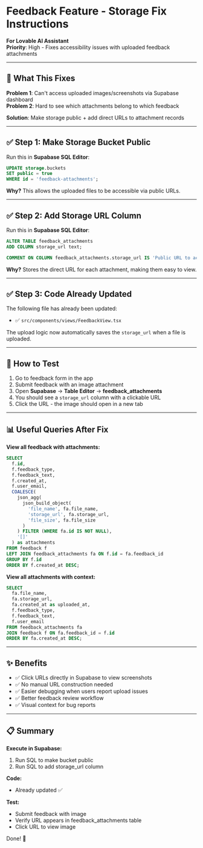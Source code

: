 # Feedback Feature - Storage Fix Instructions

**For Lovable AI Assistant**  
**Priority**: High - Fixes accessibility issues with uploaded feedback attachments

---

## 🎯 What This Fixes

**Problem 1**: Can't access uploaded images/screenshots via Supabase dashboard  
**Problem 2**: Hard to see which attachments belong to which feedback

**Solution**: Make storage public + add direct URLs to attachment records

---

## ✅ Step 1: Make Storage Bucket Public

Run this in **Supabase SQL Editor**:

```sql
UPDATE storage.buckets 
SET public = true 
WHERE id = 'feedback-attachments';
```

**Why?** This allows the uploaded files to be accessible via public URLs.

---

## ✅ Step 2: Add Storage URL Column

Run this in **Supabase SQL Editor**:

```sql
ALTER TABLE feedback_attachments 
ADD COLUMN storage_url text;

COMMENT ON COLUMN feedback_attachments.storage_url IS 'Public URL to access the uploaded file';
```

**Why?** Stores the direct URL for each attachment, making them easy to view.

---

## ✅ Step 3: Code Already Updated

The following file has already been updated:
- ✅ `src/components/views/FeedbackView.tsx`

The upload logic now automatically saves the `storage_url` when a file is uploaded.

---

## 🧪 How to Test

1. Go to feedback form in the app
2. Submit feedback with an image attachment
3. Open **Supabase** → **Table Editor** → **feedback_attachments**
4. You should see a `storage_url` column with a clickable URL
5. Click the URL - the image should open in a new tab

---

## 📊 Useful Queries After Fix

**View all feedback with attachments:**
```sql
SELECT 
  f.id,
  f.feedback_type,
  f.feedback_text,
  f.created_at,
  f.user_email,
  COALESCE(
    json_agg(
      json_build_object(
        'file_name', fa.file_name,
        'storage_url', fa.storage_url,
        'file_size', fa.file_size
      )
    ) FILTER (WHERE fa.id IS NOT NULL),
    '[]'
  ) as attachments
FROM feedback f
LEFT JOIN feedback_attachments fa ON f.id = fa.feedback_id
GROUP BY f.id
ORDER BY f.created_at DESC;
```

**View all attachments with context:**
```sql
SELECT 
  fa.file_name,
  fa.storage_url,
  fa.created_at as uploaded_at,
  f.feedback_type,
  f.feedback_text,
  f.user_email
FROM feedback_attachments fa
JOIN feedback f ON fa.feedback_id = f.id
ORDER BY fa.created_at DESC;
```

---

## ✨ Benefits

- ✅ Click URLs directly in Supabase to view screenshots
- ✅ No manual URL construction needed
- ✅ Easier debugging when users report upload issues
- ✅ Better feedback review workflow
- ✅ Visual context for bug reports

---

## 📋 Summary

**Execute in Supabase:**
1. Run SQL to make bucket public
2. Run SQL to add storage_url column

**Code:**
- Already updated ✅

**Test:**
- Submit feedback with image
- Verify URL appears in feedback_attachments table
- Click URL to view image

Done! 🎉
